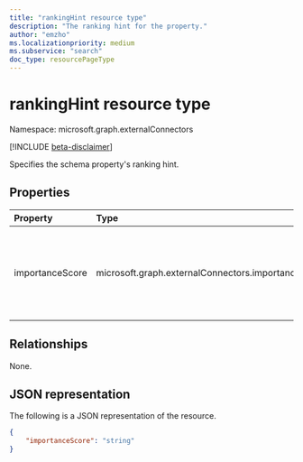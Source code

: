 ```yaml
---
title: "rankingHint resource type"
description: "The ranking hint for the property."
author: "emzho"
ms.localizationpriority: medium
ms.subservice: "search"
doc_type: resourcePageType
---
```


# rankingHint resource type

Namespace: microsoft.graph.externalConnectors

[!INCLUDE [beta-disclaimer](../../includes/beta-disclaimer.md)]

Specifies the schema property's ranking hint.

## Properties
|Property|Type|Description|
|:---|:---|:---|
|importanceScore|microsoft.graph.externalConnectors.importanceScore | Specifies the schema property importance. Possible values are: `low`, `medium`, `high`, `veryHigh`, `unknownFutureValue`. Required. |

## Relationships
None.

## JSON representation
The following is a JSON representation of the resource.
<!-- {
  "blockType": "resource",
  "@odata.type": "microsoft.graph.externalConnectors.rankingHint"
}
-->
``` json
{
    "importanceScore": "string"
}
```

